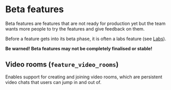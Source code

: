 # Beta features

Beta features are features that are not ready for production yet but the team
wants more people to try the features and give feedback on them.

Before a feature gets into its beta phase, it is often a labs feature (see
[Labs](https://github.com/vector-im/element-web/blob/develop/docs/labs.md)).

**Be warned! Beta features may not be completely finalised or stable!**

## Video rooms (`feature_video_rooms`)

Enables support for creating and joining video rooms, which are persistent video
chats that users can jump in and out of.
